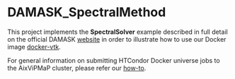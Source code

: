DAMASK_SpectralMethod
=====================

This project implements the **SpectralSolver** example
described in full detail on the official DAMASK
[website](https://damask.mpie.de/Usage/SpectralSolver)
in order to illustrate how to use our Docker image
[docker-vtk](https://github.com/AixViPMaP/damask).

For general information on submitting HTCondor Docker universe jobs
to the AixViPMaP cluster, please refer our
[how-to](https://git.rwth-aachen.de/AixViPMaP/AixViPMaP/wikis/how-to).
